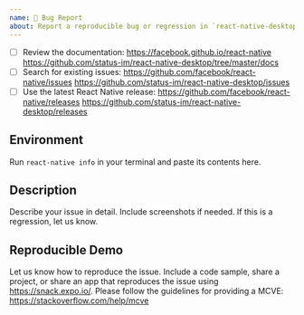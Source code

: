 ```yaml
---
name: 🐛 Bug Report
about: Report a reproducible bug or regression in `react-native-desktop`
---
```


<!-- Requirements: please go through this checklist before opening a new issue -->
  - [ ] Review the documentation: https://facebook.github.io/react-native https://github.com/status-im/react-native-desktop/tree/master/docs
  - [ ] Search for existing issues: https://github.com/facebook/react-native/issues https://github.com/status-im/react-native-desktop/issues
  - [ ] Use the latest React Native release: https://github.com/facebook/react-native/releases https://github.com/status-im/react-native-desktop/releases

## Environment
Run `react-native info` in your terminal and paste its contents here.

## Description
Describe your issue in detail. Include screenshots if needed. If this is a regression, let us know.

## Reproducible Demo
Let us know how to reproduce the issue. Include a code sample, share a project, or     share an app that reproduces the issue using https://snack.expo.io/. Please follow the guidelines for providing a MCVE: https://stackoverflow.com/help/mcve
